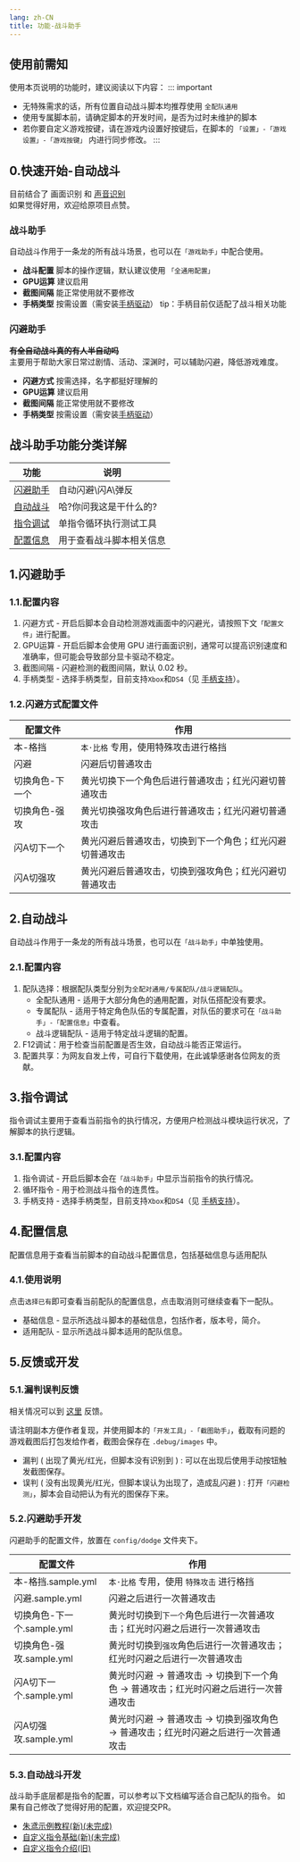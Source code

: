 ```yaml
---
lang: zh-CN
title: 功能-战斗助手
---
```


## 使用前需知

使用本页说明的功能时，建议阅读以下内容：
::: important
- 无特殊需求的话，所有位置自动战斗脚本均推荐使用 `全配队通用`
- 使用专属脚本前，请确定脚本的开发时间，是否为过时未维护的脚本
- 若你要自定义游戏按键，请在游戏内设置好按键后，在脚本的 `「设置」-「游戏设置」-「游戏按键」` 内进行同步修改。
:::

## 0.快速开始-自动战斗
目前结合了 画面识别 和 [声音识别](https://github.com/ImLaoBJie/ZZZSoundTrigger)  
如果觉得好用，欢迎给原项目点赞。  

### 战斗助手
自动战斗作用于一条龙的所有战斗场景，也可以在`「游戏助手」`中配合使用。

- **战斗配置** 脚本的操作逻辑，默认建议使用 `「全通用配置」`
- **GPU运算** 建议启用
- **截图间隔** 能正常使用就不要修改
- **手柄类型** 按需设置（需安装[手柄驱动]()） tip：手柄目前仅适配了战斗相关功能

### 闪避助手
~~**有全自动战斗真的有人半自动吗**~~  
主要用于帮助大家日常过剧情、活动、深渊时，可以辅助闪避，降低游戏难度。  

- **闪避方式** 按需选择，名字都挺好理解的
- **GPU运算** 建议启用
- **截图间隔** 能正常使用就不要修改
- **手柄类型** 按需设置（需安装[手柄驱动]()）

## 战斗助手功能分类详解

|  功能   | 说明  |
|  ----  | ----  |
| [闪避助手](#_1-闪避助手) | 自动闪避\闪A\弹反 |
| [自动战斗]() | 哈?你问我这是干什么的? |
| [指令调试]() | 单指令循环执行测试工具 |
| [配置信息]() | 用于查看战斗脚本相关信息 |

## 1.闪避助手

### 1.1.配置内容
1. 闪避方式 - 开启后脚本会自动检测游戏画面中的闪避光，请按照下文`「配置文件」`进行配置。
1. GPU运算 - 开启后脚本会使用 GPU 进行画面识别，通常可以提高识别速度和准确率，但可能会导致部分显卡驱动不稳定。
1. 截图间隔 - 闪避检测的截图间隔，默认 0.02 秒。
1. 手柄类型 - 选择手柄类型，目前支持`Xbox`和`DS4`（见 [手柄支持](feat_gamepad.md)）。

### 1.2.闪避方式配置文件

|配置文件|作用|
|---|---|
|本-格挡|`本·比格` 专用，使用特殊攻击进行格挡|
|闪避|闪避后切普通攻击|
|切换角色-下一个|黄光切换下一个角色后进行普通攻击；红光闪避切普通攻击|
|切换角色-强攻|黄光切换强攻角色后进行普通攻击；红光闪避切普通攻击|
|闪A切下一个|黄光闪避后普通攻击，切换到下一个角色；红光闪避切普通攻击|
|闪A切强攻|黄光闪避后普通攻击，切换到强攻角色；红光闪避切普通攻击|

## 2.自动战斗

自动战斗作用于一条龙的所有战斗场景，也可以在`「战斗助手」`中单独使用。

### 2.1.配置内容

1. 配队选择：根据配队类型分别为`全配对通用/专属配队/战斗逻辑配队`。
    - 全配队通用 - 适用于大部分角色的通用配置，对队伍搭配没有要求。
    - 专属配队 - 适用于特定角色队伍的专属配置，对队伍的要求可在`「战斗助手」-「配置信息」`中查看。
    - 战斗逻辑配队 - 适用于特定战斗逻辑的配置。
2. F12调试：用于检查当前配置是否生效，自动战斗能否正常运行。
3. 配置共享：为网友自发上传，可自行下载使用，在此诚挚感谢各位网友的贡献。

## 3.指令调试

指令调试主要用于查看当前指令的执行情况，方便用户检测战斗模块运行状况，了解脚本的执行逻辑。

### 3.1.配置内容

1. 指令调试 - 开启后脚本会在`「战斗助手」`中显示当前指令的执行情况。
1. 循环指令 - 用于检测战斗指令的连贯性。
1. 手柄支持 - 选择手柄类型，目前支持`Xbox`和`DS4`（见 [手柄支持](feat_gamepad.md)）。

## 4.配置信息

配置信息用于查看当前脚本的自动战斗配置信息，包括基础信息与适用配队

### 4.1.使用说明

点击`选择已有`即可查看当前配队的配置信息，点击取消则可继续查看下一配队。

- 基础信息 - 显示所选战斗脚本的基础信息，包括作者，版本号，简介。
- 适用配队 - 显示所选战斗脚本适用的配队信息。

## 5.反馈或开发

### 5.1.漏判误判反馈

相关情况可以到 [这里](https://github.com/OneDragon-Anything/ZenlessZoneZero-OneDragon/issues/new?assignees=&labels=bug&projects=&template=02-bug-dodge-assistant.yml&title=%5B%E9%97%AE%E9%A2%98%E5%8F%8D%E9%A6%88%5D+%5B%E9%97%AA%E9%81%BF%E5%8A%A9%E6%89%8B%5D+) 反馈。

请注明副本方便作者复现，并使用脚本的`「开发工具」-「截图助手」`，截取有问题的游戏截图后打包发给作者，截图会保存在 `.debug/images` 中。

- 漏判 ( 出现了黄光/红光，但脚本没有识别到 ) : 可以在出现后使用手动按钮触发截图保存。
- 误判 ( 没有出现黄光/红光，但脚本误认为出现了，造成乱闪避 ) : 打开`「闪避检测」`，脚本会自动把认为有光的图保存下来。

### 5.2.闪避助手开发

闪避助手的配置文件，放置在 `config/dodge` 文件夹下。

|配置文件|作用|
|---|---|
|本-格挡.sample.yml|`本·比格` 专用，使用 `特殊攻击` 进行格挡|
|闪避.sample.yml|闪避之后进行一次普通攻击|
|切换角色-下一个.sample.yml|黄光时切换到`下一个`角色后进行一次普通攻击；红光时闪避之后进行一次普通攻击|
|切换角色-强攻.sample.yml|黄光时切换到`强攻`角色后进行一次普通攻击；红光时闪避之后进行一次普通攻击|
|闪A切下一个.sample.yml|黄光时闪避 -> 普通攻击 -> 切换到下一个角色 -> 普通攻击；红光时闪避之后进行一次普通攻击|
|闪A切强攻.sample.yml|黄光时闪避 -> 普通攻击 -> 切换到强攻角色 -> 普通攻击；红光时闪避之后进行一次普通攻击|

### 5.3.自动战斗开发

战斗助手底层都是指令的配置，可以参考以下文档编写适合自己配队的指令。
如果有自己修改了觉得好用的配置，欢迎提交PR。

- [朱鸢示例教程(新)(未完成)](../auto_battle_guide/zhu_yuan/zhu_yuan_01.md)
- [自定义指令基础(新)(未完成)](../auto_battle_guide/basic/basic_00_yaml.md)
- [自定义指令介绍(旧)](./feat_custom_op.md)